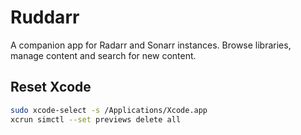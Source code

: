 # Ruddarr

A companion app for Radarr and Sonarr instances. Browse libraries, manage content and search for new content.

## Reset Xcode 

```bash
sudo xcode-select -s /Applications/Xcode.app
xcrun simctl --set previews delete all
```
